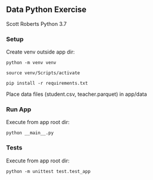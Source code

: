 ## Data Python Exercise

Scott Roberts
Python 3.7

### Setup
Create venv outside app dir:

```python -m venv venv```

```source venv/Scripts/activate```

```pip install -r requirements.txt```

Place data files (student.csv, teacher.parquet) in app/data

### Run App
Execute from app root dir:

```python __main__.py```

### Tests
Execute from app root dir:

```python -m unittest test.test_app```


